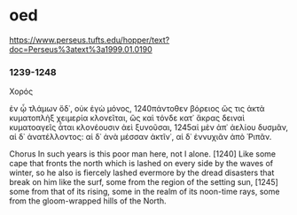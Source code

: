 
# oed
https://www.perseus.tufts.edu/hopper/text?doc=Perseus%3atext%3a1999.01.0190

### 1239-1248
Χορός

ἐν ᾧ τλάμων ὅδ᾽, οὐκ ἐγὼ μόνος,
1240πάντοθεν βόρειος ὥς τις
ἀκτὰ κυματοπλὴξ χειμερία κλονεῖται,
ὣς καὶ τόνδε κατ᾽ ἄκρας
δειναὶ κυματοαγεῖς
ἆται κλονέουσιν ἀεὶ ξυνοῦσαι,
1245αἱ μὲν ἀπ᾽ ἀελίου δυσμᾶν,
αἱ δ᾽ ἀνατέλλοντος:
αἱ δ᾽ ἀνὰ μέσσαν ἀκτῖν᾽,
αἱ δ᾽ ἐννυχιᾶν ἀπὸ Ῥιπᾶν.

Chorus
In such years is this poor man here, not I alone. [1240] Like some cape that fronts the north which is lashed on every side by the waves of winter, so he also is fiercely lashed evermore by the dread disasters that break on him like the surf, some from the region of the setting sun, [1245] some from that of its rising, some in the realm of its noon-time rays, some from the gloom-wrapped hills of the North.
